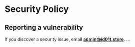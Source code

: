 # Security Policy

## Reporting a vulnerability
If you discover a security issue, email **admin@id01t.store**.
...